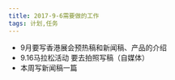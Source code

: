 ```yaml
---
title: 2017-9-6需要做的工作 
tags: 计划,任务
---
```

* 9月要写香港展会预热稿和新闻稿、产品的介绍
* 9.16马拉松活动 要去拍照写稿（自媒体）
* 本周写新闻稿一篇
